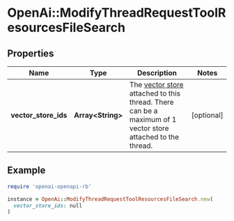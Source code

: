 # OpenAi::ModifyThreadRequestToolResourcesFileSearch

## Properties

| Name | Type | Description | Notes |
| ---- | ---- | ----------- | ----- |
| **vector_store_ids** | **Array&lt;String&gt;** | The [vector store](/docs/api-reference/vector-stores/object) attached to this thread. There can be a maximum of 1 vector store attached to the thread.  | [optional] |

## Example

```ruby
require 'openai-openapi-rb'

instance = OpenAi::ModifyThreadRequestToolResourcesFileSearch.new(
  vector_store_ids: null
)
```

